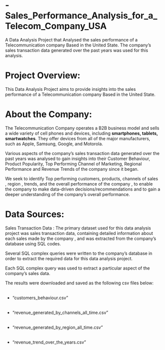 # -Sales_Performance_Analysis_for_a_Telecom_Company_USA
A Data Analysis Project that Analysed  the sales performance of a Telecommunication  company Based in the United State. The company’s sales transaction data generated over the past years was used for this  analysis.

# Project Overview: 
This Data Analysis Project aims to provide  insights into the sales performance of a Telecommunication  company Based in the United State. 

# About the Company:
The Telecommunication Company operates a B2B business model and  sells a wide variety of cell phones and devices, including __smartphones, tablets, smartwatches__.  They offer devices from all of the major manufacturers, such as Apple, Samsung, Google, and Motorola.

Various aspects of the company’s sales transaction data generated over the past years was  analysed  to gain insights into their Customer Behaviour, Product Popularity, Top Performing  Channel of Marketing, Regional Performance  and Revenue Trends of the company since it began. 

We seek to identify Top performing customers, products, channels of sales , region , trends, and the overall performance of the company , to enable the company to make data-driven decisions/recommendations and to gain a deeper understanding of the company’s overall performance. 

# Data Sources: 
Sales Transaction Data : The primary dataset used for this data analysis project was sales transaction data, containing detailed information about each sales made by the company , and was extracted from the company’s database using SQL codes. 

Several SQL complex queries were written to the company’s database in order to extract the required data for this  data analysis project. 

Each SQL complex query was used to extract a particular aspect of the company’s sales data. 

The results were downloaded and saved as  the following csv files below: <br> <br>
- “customers_behaviour.csv” <br> <br>

- “revenue_generated_by_channels_all_time.csv” <br> <br>

- “revenue_generated_by_region_all_time.csv” <br> <br>

- “revenue_trend_over_the_years.csv” <br> <br>



